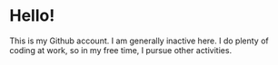 # Hello!

This is my Github account. I am generally inactive here. I do plenty of coding at work, so in my free time, I pursue other activities. 


